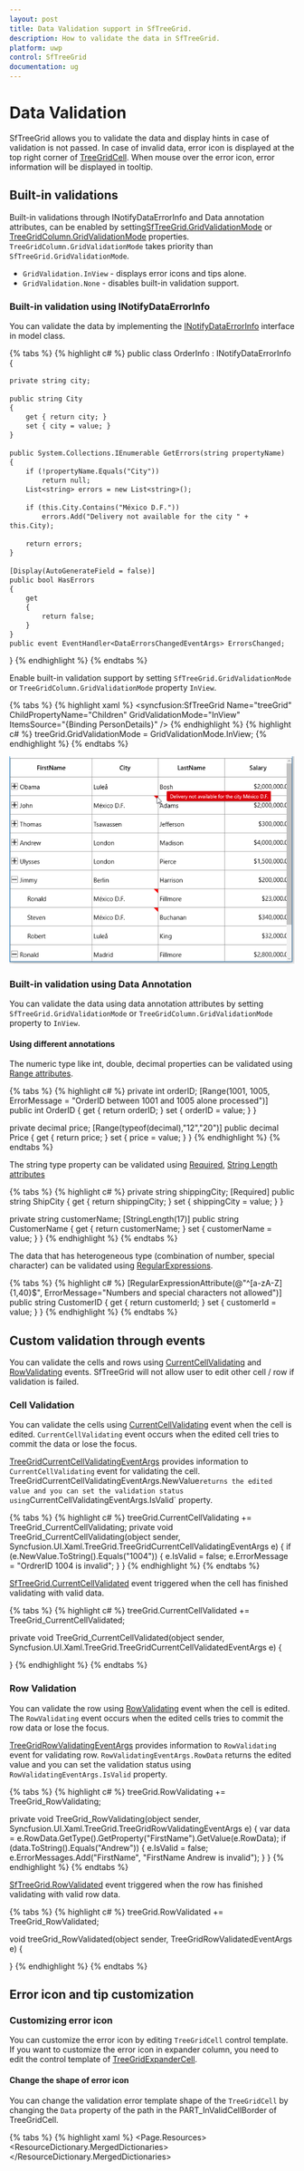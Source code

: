 ```yaml
---
layout: post
title: Data Validation support in SfTreeGrid.
description: How to validate the data in SfTreeGrid.
platform: uwp
control: SfTreeGrid
documentation: ug
---
```


# Data Validation

SfTreeGrid allows you to validate the data and display hints in case of validation is not passed. In case of invalid data, error icon is displayed at the top right corner of [TreeGridCell](https://help.syncfusion.com/cr/cref_files/uwp/sfdatagrid/frlrfSyncfusionUIXamlTreeGridTreeGridCellClassTopic.html). When mouse over the error icon, error information will be displayed in tooltip.

## Built-in validations

Built-in validations through INotifyDataErrorInfo and Data annotation attributes, can be enabled by setting[SfTreeGrid.GridValidationMode](https://help.syncfusion.com/cr/cref_files/uwp/sfdatagrid/frlrfSyncfusionUIXamlGridSfGridBaseClassGridValidationModeTopic.html) or [TreeGridColumn.GridValidationMode](https://help.syncfusion.com/cr/cref_files/uwp/sfdatagrid/frlrfSyncfusionUIXamlGridGridColumnBaseClassGridValidationModeTopic.html) properties. `TreeGridColumn.GridValidationMode` takes priority than ` SfTreeGrid.GridValidationMode`.

* `GridValidation.InView` - displays error icons and tips alone.
* `GridValidation.None` - disables built-in validation support.

### Built-in validation using INotifyDataErrorInfo

You can validate the data by implementing the [INotifyDataErrorInfo](https://msdn.microsoft.com/en-us/library/system.componentmodel.inotifydataerrorinfo(v=vs.110).aspx) interface in model class.

{% tabs %}
{% highlight c# %}
public class OrderInfo : INotifyDataErrorInfo
{

    private string city;

    public string City
    {
        get { return city; }
        set { city = value; }
    }

    public System.Collections.IEnumerable GetErrors(string propertyName)
    {
        if (!propertyName.Equals("City"))
            return null;
        List<string> errors = new List<string>();    

        if (this.City.Contains("México D.F."))
            errors.Add("Delivery not available for the city " + this.City);

        return errors;
    }

    [Display(AutoGenerateField = false)]
    public bool HasErrors
    {
        get
        {            
            return false;
        }
    }
    public event EventHandler<DataErrorsChangedEventArgs> ErrorsChanged;
}
{% endhighlight %}
{% endtabs %}

Enable built-in validation support by setting `SfTreeGrid.GridValidationMode` or `TreeGridColumn.GridValidationMode` property `InView`.

{% tabs %}
{% highlight xaml %}
<syncfusion:SfTreeGrid Name="treeGrid"
                       ChildPropertyName="Children"
                       GridValidationMode="InView"
                       ItemsSource="{Binding PersonDetails}" />
{% endhighlight %}
{% highlight c# %}
treeGrid.GridValidationMode = GridValidationMode.InView;
{% endhighlight %}
{% endtabs %}

![](Data-Validation_images/Data-Validation_img1.png)

### Built-in validation using Data Annotation

You can validate the data using data annotation attributes by setting `SfTreeGrid.GridValidationMode` or `TreeGridColumn.GridValidationMode` property to `InView`.

#### Using different annotations

The numeric type like int, double, decimal properties can be validated using [Range attributes](https://msdn.microsoft.com/en-us/library/system.componentmodel.dataannotations.rangeattribute.aspx).

{% tabs %}
{% highlight c# %}
private int orderID;
[Range(1001, 1005, ErrorMessage = "OrderID between 1001 and 1005 alone processed")]        
public int OrderID
{
    get { return orderID; }
    set { orderID = value; }
}

private decimal price;
[Range(typeof(decimal),"12","20")]
public decimal Price
{
    get { return price; }
    set { price = value; }
}
{% endhighlight %}
{% endtabs %}

The string type property can be validated using [Required](https://msdn.microsoft.com/en-us/library/system.componentmodel.dataannotations.requiredattribute.aspx), [String Length attributes](https://msdn.microsoft.com/en-us/library/system.componentmodel.dataannotations.stringlengthattribute.aspx)

{% tabs %}
{% highlight c# %}
private string shippingCity;
[Required]
public string ShipCity
{
    get { return shippingCity; }
    set { shippingCity = value; }
}

private string customerName;
[StringLength(17)]
public string CustomerName
{
    get { return customerName; }
    set { customerName = value; }
}
{% endhighlight %}
{% endtabs %}

The data that has heterogeneous type (combination of number, special character) can be validated using [RegularExpressions](https://msdn.microsoft.com/en-us/library/system.componentmodel.dataannotations.regularexpressionattribute.aspx).

{% tabs %}
{% highlight c# %}
[RegularExpressionAttribute(@"^[a-zA-Z]{1,40}$", ErrorMessage="Numbers and special characters not allowed")]
public string CustomerID
{
    get { return customerId; }
    set { customerId = value; }
}
{% endhighlight %}
{% endtabs %}

## Custom validation through events

You can validate the cells and rows using [CurrentCellValidating](https://help.syncfusion.com/cr/cref_files/uwp/sfdatagrid/frlrfSyncfusionUIXamlTreeGridSfTreeGridClassCurrentCellValidatingTopic.html) and [RowValidating](https://help.syncfusion.com/cr/cref_files/uwp/sfdatagrid/frlrfSyncfusionUIXamlTreeGridSfTreeGridClassRowValidatingTopic.html) events. SfTreeGrid will not allow user to edit other cell / row if validation is failed.

### Cell Validation

You can validate the cells using [CurrentCellValidating](https://help.syncfusion.com/cr/cref_files/uwp/sfdatagrid/frlrfSyncfusionUIXamlTreeGridSfTreeGridClassCurrentCellValidatingTopic.html) event when the cell is edited. `CurrentCellValidating` event occurs when the edited cell tries to commit the data or lose the focus.

[TreeGridCurrentCellValidatingEventArgs](https://help.syncfusion.com/cr/cref_files/uwp/sfdatagrid/frlrfSyncfusionUIXamlTreeGridTreeGridCurrentCellValidatingEventArgsClassTopic.html) provides information to `CurrentCellValidating` event for validating the cell. ` 
`TreeGridCurrentCellValidatingEventArgs.NewValue` returns the edited value and you can set the validation status using `CurrentCellValidatingEventArgs.IsValid` property.

{% tabs %}
{% highlight c# %}
treeGrid.CurrentCellValidating += TreeGrid_CurrentCellValidating;
private void TreeGrid_CurrentCellValidating(object sender, Syncfusion.UI.Xaml.TreeGrid.TreeGridCurrentCellValidatingEventArgs e)
{
    if (e.NewValue.ToString().Equals("1004"))
    {
        e.IsValid = false;
        e.ErrorMessage = "OrdrerID 1004 is invalid";
    }
}
{% endhighlight %}
{% endtabs %}

[SfTreeGrid.CurrentCellValidated](https://help.syncfusion.com/cr/cref_files/uwp/sfdatagrid/frlrfSyncfusionUIXamlTreeGridSfTreeGridClassCurrentCellValidatedTopic.html) event triggered when the cell has finished validating with valid data.

{% tabs %}
{% highlight c# %}
treeGrid.CurrentCellValidated += TreeGrid_CurrentCellValidated;

private void TreeGrid_CurrentCellValidated(object sender, Syncfusion.UI.Xaml.TreeGrid.TreeGridCurrentCellValidatedEventArgs e)
{
            
}
{% endhighlight %}
{% endtabs %}

### Row Validation

You can validate the row using [RowValidating](https://help.syncfusion.com/cr/cref_files/uwp/sfdatagrid/frlrfSyncfusionUIXamlTreeGridSfTreeGridClassRowValidatingTopic.html) event when the cell is edited. The `RowValidating` event occurs when the edited cells tries to commit the row data or lose the focus.

[TreeGridRowValidatingEventArgs](https://help.syncfusion.com/cr/cref_files/uwp/sfdatagrid/frlrfSyncfusionUIXamlTreeGridTreeGridRowValidatingEventArgsClassTopic.html) provides information to `RowValidating` event for validating row. 
`RowValidatingEventArgs.RowData` returns the edited value and you can set the validation status using `RowValidatingEventArgs.IsValid` property.

{% tabs %}
{% highlight c# %}
treeGrid.RowValidating += TreeGrid_RowValidating;

private void TreeGrid_RowValidating(object sender, Syncfusion.UI.Xaml.TreeGrid.TreeGridRowValidatingEventArgs e)
{
    var data = e.RowData.GetType().GetProperty("FirstName").GetValue(e.RowData);
    if (data.ToString().Equals("Andrew"))
    {
        e.IsValid = false;
        e.ErrorMessages.Add("FirstName", "FirstName Andrew is invalid");
    }
}
{% endhighlight %}
{% endtabs %}

[SfTreeGrid.RowValidated](https://help.syncfusion.com/cr/cref_files/uwp/sfdatagrid/frlrfSyncfusionUIXamlTreeGridSfTreeGridClassRowValidatedTopic.html) event triggered when the row has finished validating with valid row data.

{% tabs %}
{% highlight c# %}
treeGrid.RowValidated += TreeGrid_RowValidated;

void treeGrid_RowValidated(object sender, TreeGridRowValidatedEventArgs e)
{

}
{% endhighlight %}
{% endtabs %}

## Error icon and tip customization

### Customizing error icon

You can customize the error icon by editing `TreeGridCell` control template. If you want to customize the error icon in expander column, you need to edit the control template of [TreeGridExpanderCell](https://help.syncfusion.com/cr/cref_files/uwp/sfdatagrid/frlrfSyncfusionUIXamlTreeGridTreeGridExpanderCellClassTopic.html).

#### Change the shape of error icon

You can change the validation error template shape of the `TreeGridCell` by changing the `Data` property of the path in the PART_InValidCellBorder of TreeGridCell.

{% tabs %}
{% highlight xaml %}
<Page.Resources>
        <ResourceDictionary>
            <ResourceDictionary.MergedDictionaries>
                <ResourceDictionary Source="ms-appx:///Syncfusion.SfGrid.UWP/Control/Themes/Generic.xaml" />
            </ResourceDictionary.MergedDictionaries>
            <Style TargetType="syncfusion:TreeGridCell">
                <Setter Property="Background" Value="Transparent" />
                <Setter Property="BorderBrush" Value="Gray" />
                <Setter Property="BorderThickness" Value="0,0,1,1" />
                <Setter Property="Padding" Value="0" />
                <Setter Property="Template">
                    <Setter.Value>
                        <ControlTemplate TargetType="syncfusion:TreeGridCell">
                            <Grid x:Name="Root"
                                  Background="{TemplateBinding Background}"
                                  BorderBrush="{TemplateBinding BorderBrush}"
                                  BorderThickness="{TemplateBinding BorderThickness}">
                                <ContentPresenter />

                                <Border x:Name="PART_CurrentCellBorder"
                                        Background="Transparent"
                                        BorderBrush="{TemplateBinding CurrentCellBorderBrush}"
                                        BorderThickness="{TemplateBinding CurrentCellBorderThickness}"
                                        IsHitTestVisible="False"
                                        Visibility="Collapsed" />
                                <Border x:Name="PART_InValidCellBorder"
                                        Width="10"
                                        Height="10"
                                        HorizontalAlignment="Right"
                                        VerticalAlignment="Top"
                                        Visibility="Collapsed">
                                    <ToolTipService.ToolTip>

                                        <ToolTip Background="#FFDB000C"
                                                 Placement="Right"
                                                 Tag="{TemplateBinding ErrorMessage}"
                                                 Template="{StaticResource ValidationToolTipTemplate}" />

                                    </ToolTipService.ToolTip>
                                    <Path Data="M15.396557,23.044006C14.220558,23.044006 13.268559,23.886993 13.268559,24.927994 13.268559,25.975006 14.220558,26.817001 15.396557,26.817001 16.572557,26.817001 17.523547,25.975006 17.523547,24.927994 17.523547,23.886993 16.572557,23.044006 15.396557,23.044006z M15.467541,5.1819992C15.447552,5.1819992 15.436566,5.1829987 15.436566,5.1829987 13.118533,5.5049973 13.055545,7.3330002 13.055545,7.3330002L13.055545,9.2929993 13.626531,16.539001C13.983558,18.357002 14.243538,19.020004 14.243538,19.020004 15.275555,19.975006 16.203567,19.25 16.203567,19.25 16.976548,18.565994 17.028552,16.962997 17.028552,16.962997 17.956563,9.2929993 17.696553,7.1029968 17.696553,7.1029968 17.608571,5.2839966 15.823561,5.1849976 15.490551,5.1819992 15.481549,5.1819992 15.473553,5.1819992 15.467541,5.1819992z M15.56355,0C15.56355,0 21.710574,4.1259995 31.581613,2.8030014 31.581613,2.8030014 33.634629,26.556992 15.56355,32 15.56355,32 -0.10249132,27.548004 0.00050565118,2.9670029 0.0005058694,2.9670029 10.72555,3.6309967 15.56355,0z"
                                          Fill="Red"
                                          Stretch="Fill" />

                                </Border>
                                <VisualStateManager.VisualStateGroups>
                                    <VisualStateGroup x:Name="IndicationStates">
                                        <VisualState x:Name="NoError" />
                                        <VisualState x:Name="HasError">
                                            <VisualState.Setters>
                                                <Setter Target="PART_InValidCellBorder.Visibility" Value="Visible" />
                                            </VisualState.Setters>
                                        </VisualState>
                                    </VisualStateGroup>

                                    <VisualStateGroup x:Name="CurrentStates">
                                        <VisualState x:Name="Regular" />
                                        <VisualState x:Name="Current">
                                            <VisualState.Setters>
                                                <Setter Target="PART_CurrentCellBorder.Visibility" Value="Visible" />
                                            </VisualState.Setters>
                                        </VisualState>
                                    </VisualStateGroup>
                                </VisualStateManager.VisualStateGroups>
                            </Grid>
                        </ControlTemplate>
                    </Setter.Value>
                </Setter>
            </Style>
        </ResourceDictionary>

</Page.Resources>
{% endhighlight %}
{% endtabs %}

![](Data-Validation_images/Data-Validation_img2.png)

#### Change the color of error icon

You can change the validation error template color of the `TreeGridCell` by changing the `Fill` property of the path in the PART_InValidCellBorder of `TreeGridCell`. Here, validation error template color of the TreeGridExpanderCell is changed.

{% tabs %}
{% highlight xaml %}
<Page.Resources>
        <ResourceDictionary>
            <ResourceDictionary.MergedDictionaries>
                <ResourceDictionary Source="ms-appx:///Syncfusion.SfGrid.UWP/Control/Themes/Generic.xaml" />
            </ResourceDictionary.MergedDictionaries>
            <Style TargetType="syncfusion:TreeGridExpanderCell">
                <Setter Property="Background" Value="Transparent" />
                <Setter Property="BorderThickness" Value="0,0,1,1" />
                <Setter Property="BorderBrush" Value="Gray" />
                <Setter Property="Padding" Value="0" />
                <Setter Property="Template">
                    <Setter.Value>
                        <ControlTemplate TargetType="syncfusion:TreeGridExpanderCell">
                            <Grid x:Name="Root"
                                  BorderBrush="{TemplateBinding BorderBrush}"
                                  BorderThickness="{TemplateBinding BorderThickness}">
                                <Grid Margin="{TemplateBinding IndentMargin}">
                                    <Grid.ColumnDefinitions>
                                        <ColumnDefinition Width="18" />
                                        <ColumnDefinition Width="Auto" />
                                        <ColumnDefinition Width="*" />
                                    </Grid.ColumnDefinitions>
                                    <syncfusion:TreeGridExpander x:Name="PART_ExpanderCell"
                                                                 Grid.Column="0"
                                                                 Width="16"
                                                                 Height="16"
                                                                 Margin="2,1,0,1"
                                                                 HorizontalAlignment="Center"
                                                                 VerticalAlignment="Center"
                                                                 IsExpanded="{Binding RelativeSource={RelativeSource TemplatedParent},
                                                                                      Path=IsExpanded,
                                                                                      Mode=TwoWay,
                                                                                      UpdateSourceTrigger=PropertyChanged}"
                                                                 Visibility="{Binding RelativeSource={RelativeSource TemplatedParent},
                                                                                      Path=HasChildNodes,
                                                                                      Converter={StaticResource VisiblityConverter},
                                                                                      Mode=TwoWay}" />

                                    <CheckBox Name="PART_SelectCheckBox"
                                              Grid.Column="1"
                                              Width="18"
                                              Height="18"
                                              MinWidth="22"
                                              Margin="2,0,0,0"
                                              HorizontalAlignment="Center"
                                              VerticalAlignment="Center"
                                              IsEnabled="{Binding RelativeSource={RelativeSource TemplatedParent},
                                                                  Path=IsCheckBoxEnabled,
                                                                  Mode=TwoWay,
                                                                  UpdateSourceTrigger=PropertyChanged}"
                                              IsTabStop="False"
                                              IsThreeState="True"
                                              Visibility="{Binding Path=ColumnBase.Renderer.TreeGrid.ShowCheckBox,
                                                                   RelativeSource={RelativeSource Mode=TemplatedParent},
                                                                   Converter={StaticResource VisiblityConverter},
                                                                   Mode=TwoWay}" />


                                    <Grid Grid.Column="2"
                                          Margin="2,0,0,0"
                                          Background="{TemplateBinding Background}">
                                        <ContentPresenter />
                                        <Border x:Name="PART_CurrentCellBorder"
                                                Margin="1,0,0,0"
                                                Background="Transparent"
                                                BorderBrush="{TemplateBinding CurrentCellBorderBrush}"
                                                BorderThickness="{TemplateBinding CurrentCellBorderThickness}"
                                                IsHitTestVisible="False"
                                                Visibility="Collapsed" />
                                        <Border x:Name="PART_InValidCellBorder"
                                                Width="10"
                                                Height="10"
                                                HorizontalAlignment="Right"
                                                VerticalAlignment="Top"
                                                Visibility="Collapsed">
                                            <ToolTipService.ToolTip>
                                                <ToolTip Background="#FFDB000C"
                                                         Placement="Right"
                                                         Tag="{TemplateBinding ErrorMessage}"
                                                         Template="{StaticResource ValidationToolTipTemplate}" />
                                            </ToolTipService.ToolTip>
                                            <Path Data="M0.5,0.5 L12.652698,0.5 12.652698,12.068006 z"
                                                  Fill="Orange"
                                                  Stretch="Fill" />
                                        </Border>
                                    </Grid>
                                </Grid>
                                <VisualStateManager.VisualStateGroups>
                                    <VisualStateGroup x:Name="IndicationStates">
                                        <VisualState x:Name="NoError" />
                                        <VisualState x:Name="HasError">
                                            <VisualState.Setters>
                                                <Setter Target="PART_InValidCellBorder.Visibility" Value="Visible" />
                                            </VisualState.Setters>
                                        </VisualState>
                                    </VisualStateGroup>
                                    <VisualStateGroup x:Name="CurrentStates">
                                        <VisualState x:Name="Regular" />
                                        <VisualState x:Name="Current">
                                            <VisualState.Setters>
                                                <Setter Target="PART_CurrentCellBorder.Visibility" Value="Visible" />
                                            </VisualState.Setters>
                                        </VisualState>
                                    </VisualStateGroup>
                                </VisualStateManager.VisualStateGroups>
                            </Grid>
                        </ControlTemplate>
                    </Setter.Value>
                </Setter>
            </Style>
        </ResourceDictionary>
</Page.Resources>
{% endhighlight %}
{% endtabs %}

![](Data-Validation_images/Data-Validation_img3.png)

### Customizing error tip

You can customize the error tip by editing the style of `ValidationToolTipTemplate`. Get the style of `ValidationToolTipTemplate` by editing the `TreeGridCell` style.

#### Change the background and foreground color of error tip

You can change the error tip background color by setting `Background` property of the border in `ValidationToolTipTemplate`. The error tip foreground color can be changed by setting `Foreground` property of the `TextBlock` in `ValidationToolTipTemplate`.

{% tabs %}
{% highlight xaml %}
<ControlTemplate x:Key="ValidationToolTipTemplate">
                <Grid x:Name="PART_ToolTipPresenter"
                      Margin="5,0"
                      Opacity="0"
                      RenderTransformOrigin="0,0">
                    <Grid.RenderTransform>
                        <TranslateTransform x:Name="Transform" X="-25" />
                    </Grid.RenderTransform>

                    <Border Margin="4,4,-4,-4"
                            Background="#052A2E31"
                            CornerRadius="5" />
                    <Border Margin="3,3,-3,-3"
                            Background="#152A2E31"
                            CornerRadius="4" />
                    <Border Margin="2,2,-2,-2"
                            Background="#252A2E31"
                            CornerRadius="3" />
                    <Border Margin="1,1,-1,-1"
                            Background="#352A2E31"
                            CornerRadius="2" />

                    <Border Background="Orange" CornerRadius="2" />
                    <Border CornerRadius="2">
                        <TextBlock MaxWidth="250"
                                   Margin="8,4,8,4"
                                   Foreground="Black"
                                   Text="{TemplateBinding Tag}"
                                   TextWrapping="Wrap"
                                   UseLayoutRounding="false" />
                    </Border>
                    <VisualStateManager.VisualStateGroups>
                        <VisualStateGroup x:Name="OpenStates">
                            <VisualStateGroup.Transitions>
                                <VisualTransition GeneratedDuration="0" />
                                <VisualTransition GeneratedDuration="0:0:0.2" To="Opened">
                                    <Storyboard>
                                        <DoubleAnimation Duration="0:0:0.2"
                                                         Storyboard.TargetName="Transform"
                                                         Storyboard.TargetProperty="X"
                                                         To="0">
                                            <DoubleAnimation.EasingFunction>
                                                <BackEase Amplitude=".3" EasingMode="EaseOut" />
                                            </DoubleAnimation.EasingFunction>
                                        </DoubleAnimation>
                                        <DoubleAnimation Duration="0:0:0.2"
                                                         Storyboard.TargetName="PART_ToolTipPresenter"
                                                         Storyboard.TargetProperty="Opacity"
                                                         To="1" />
                                    </Storyboard>
                                </VisualTransition>
                            </VisualStateGroup.Transitions>
                            <VisualState x:Name="Closed">
                                <Storyboard>
                                    <DoubleAnimation Duration="0"
                                                     Storyboard.TargetName="PART_ToolTipPresenter"
                                                     Storyboard.TargetProperty="Opacity"
                                                     To="0" />
                                </Storyboard>
                            </VisualState>
                            <VisualState x:Name="Opened">
                                <Storyboard>
                                    <DoubleAnimation Duration="0"
                                                     Storyboard.TargetName="Transform"
                                                     Storyboard.TargetProperty="X"
                                                     To="0" />
                                    <DoubleAnimation Duration="0"
                                                     Storyboard.TargetName="PART_ToolTipPresenter"
                                                     Storyboard.TargetProperty="Opacity"
                                                     To="1" />
                                </Storyboard>
                            </VisualState>
                        </VisualStateGroup>
                    </VisualStateManager.VisualStateGroups>
                </Grid>
</ControlTemplate>
{% endhighlight %}
{% endtabs %}

![](Data-Validation_images/Data-Validation_img4.png)

## Showing error details in RowHeader

SfTreeGrid supports to show the error information in row header by setting INotifyDataErrorInfo.HasErrors. By default, error message “Row Containing Error” will be displayed.  You can change this by changing `RowErrorMessage` in the `resx` file.

{% tabs %}
{% highlight c# %}
[Display(AutoGenerateField = false)]
public bool HasErrors
{
    get
    {
        if (this.City.Contains("México D.F."))
            return true;
        return false;
    }
}
{% endhighlight %}
{% endtabs %}

![](Data-Validation_images/Data-Validation_img5.png)

## Validation with Checkbox column

SfTreeGrid doesn’t support to validate the [TreeGridCheckBoxColumn](https://help.syncfusion.com/cr/cref_files/uwp/sfdatagrid/frlrfSyncfusionUIXamlTreeGridTreeGridCheckBoxColumnClassTopic.html) through validating events. You can validate the check box column value by setting [TreeGridValidationHelper.IsCurrentCellValidated](https://help.syncfusion.com/cr/cref_files/uwp/sfdatagrid/frlrfSyncfusionUIXamlTreeGridTreeGridValidationHelperClassIsCurrentCellValidatedTopic.html) and [TreeGridValidationHelper.IsCurrentRowValidated](https://help.syncfusion.com/cr/cref_files/uwp/sfdatagrid/frlrfSyncfusionUIXamlTreeGridTreeGridValidationHelperClassIsCurrentRowValidatedTopic.html) static properties by calling [SetCurrentRowValidated](https://help.syncfusion.com/cr/cref_files/uwp/sfdatagrid/frlrfSyncfusionUIXamlTreeGridTreeGridValidationHelperClassSetCurrentRowValidatedTopic.html) and [SetCurrentCellValidated](https://help.syncfusion.com/cr/cref_files/uwp/sfdatagrid/frlrfSyncfusionUIXamlTreeGridTreeGridValidationHelperClassSetCurrentCellValidatedTopic.html) methods from [TreeGridValidationHelper](https://help.syncfusion.com/cr/cref_files/uwp/sfdatagrid/frlrfSyncfusionUIXamlTreeGridTreeGridValidationHelperClassTopic.html).

{% tabs %}
{% highlight c# %}
using Syncfusion.UI.Xaml.TreeGrid.Helpers;

treeGrid.CurrentCellValueChanged += TreeGrid_CurrentCellValueChanged;

private void TreeGrid_CurrentCellValueChanged(object sender, Syncfusion.UI.Xaml.TreeGrid.TreeGridCurrentCellValueChangedEventArgs e)
{
    int columnIndex = this.treeGrid.ResolveToGridVisibleColumnIndex(e.RowColumnIndex.ColumnIndex);

    //We are enabling the RowValidating, CellValidating event if the changes happen in GridCheckBoxColumn
    if (this.treeGrid.Columns[columnIndex].CellType == "CheckBox")
    {
        this.treeGrid.GetValidationHelper().SetCurrentRowValidated(false);
        this.treeGrid.GetValidationHelper().SetCurrentCellValidated(false);
    }
}

treeGrid.CurrentCellValidating += TreeGrid_CurrentCellValidating;
private void TreeGrid_CurrentCellValidating(object sender, Syncfusion.UI.Xaml.TreeGrid.TreeGridCurrentCellValidatingEventArgs e)
{
    if (!(bool)e.NewValue)
    {
        e.IsValid = false;
        e.ErrorMessage = "Unavailable";
    }
}

treeGrid.RowValidating += TreeGrid_RowValidating;

private void TreeGrid_RowValidating(object sender, Syncfusion.UI.Xaml.TreeGrid.TreeGridRowValidatingEventArgs e)
{
    var status = e.RowData.GetType().GetProperty("Availability").GetValue(e.RowData);
    if (!(bool)status)
    {
        e.IsValid = false;
        e.ErrorMessages.Add("Availability", "Unavailable");
    }
}
{% endhighlight %}
{% endtabs %}

![](Data-Validation_images/Data-Validation_img6.png)

**Limitations**

* Non-editable columns will not support custom validation except[TreeGridCheckBoxColumn](https://help.syncfusion.com/cr/cref_files/uwp/sfdatagrid/frlrfSyncfusionUIXamlTreeGridTreeGridCheckBoxColumnClassTopic.html).
* [CurrentCellValidating](https://help.syncfusion.com/cr/cref_files/uwp/sfdatagrid/frlrfSyncfusionUIXamlTreeGridSfTreeGridClassCurrentCellValidatingTopic.html) event will not be triggered for [TreeGridTemplateColumn](https://help.syncfusion.com/cr/cref_files/uwp/sfdatagrid/frlrfSyncfusionUIXamlTreeGridTreeGridTemplateColumnClassTopic.html).
